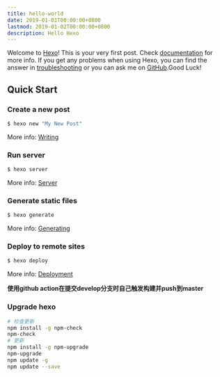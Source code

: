 ```yaml
---
title: hello-world
date: 2019-01-01T00:00:00+0800
lastmod: 2019-01-02T00:00:00+0800
description: Hello Hexo
---
```

Welcome to [Hexo](https://hexo.io/)! This is your very first post. Check [documentation](https://hexo.io/zh-cn/docs/) for more info. If you get any problems when using Hexo, you can find the answer in [troubleshooting](https://hexo.io/zh-cn/docs/troubleshooting.html) or you can ask me on [GitHub](https://github.com/hexojs/hexo/issues).Good Luck!

## Quick Start

### Create a new post

``` bash
$ hexo new "My New Post"
```

More info: [Writing](https://hexo.io/zh-cn/docs/writing.html)

### Run server

``` bash
$ hexo server
```

More info: [Server](https://hexo.io/zh-cn/docs/server.html)

### Generate static files

``` bash
$ hexo generate
```

More info: [Generating](https://hexo.io/zh-cn/docs/generating.html)

### Deploy to remote sites

``` bash
$ hexo deploy
```

More info: [Deployment](https://hexo.io/zh-cn/docs/deployment.html)

**使用github action在提交develop分支时自己触发构建并push到master**

### Upgrade hexo

```bash
# 检查更新
npm install -g npm-check
npm-check
# 更新
npm install -g npm-upgrade
npm-upgrade
npm update -g
npm update --save
```

